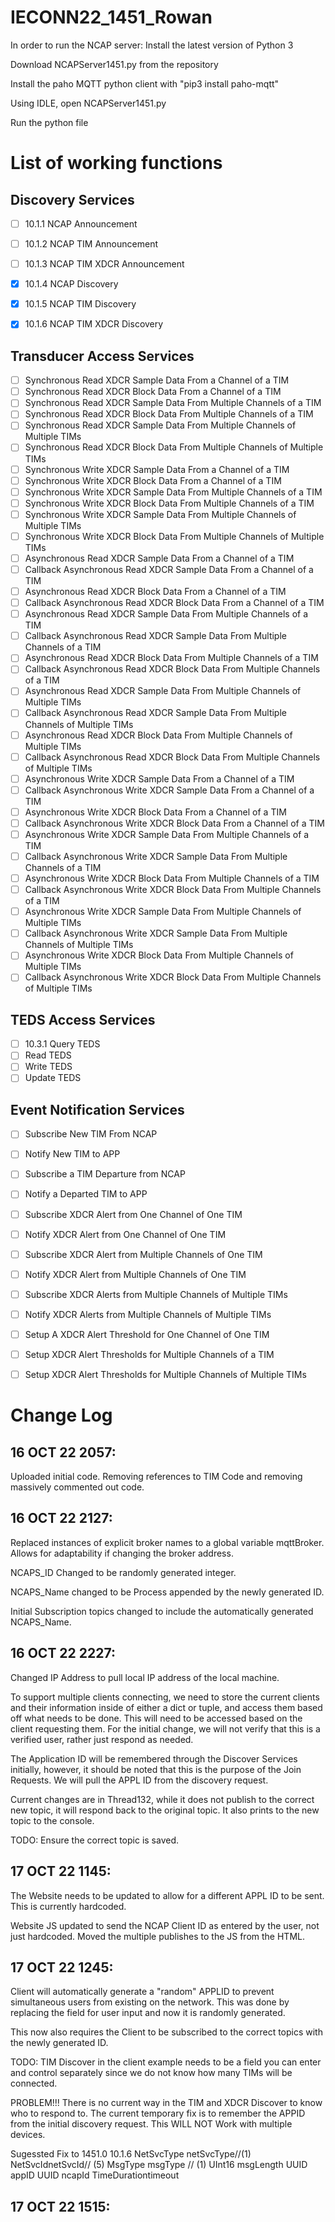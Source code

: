 # IECONN22_1451_Rowan

In order to run the NCAP server:
  Install the latest version of Python 3

  Download NCAPServer1451.py from the repository

  Install the paho MQTT python client with "pip3 install paho-mqtt"

  Using IDLE, open NCAPServer1451.py

  Run the python file

# List of working functions
## Discovery Services
- [ ] 10.1.1 NCAP Announcement
- [ ] 10.1.2 NCAP TIM Announcement
- [ ] 10.1.3 NCAP TIM XDCR Announcement
- [x] 10.1.4 NCAP Discovery
- [x] 10.1.5 NCAP TIM Discovery
- [x] 10.1.6 NCAP TIM XDCR Discovery


## Transducer Access Services
- [ ] Synchronous Read XDCR Sample Data From a Channel of a TIM
- [ ] Synchronous Read XDCR Block Data From a Channel of a TIM
- [ ] Synchronous Read XDCR Sample Data From Multiple Channels of a TIM
- [ ] Synchronous Read XDCR Block Data From Multiple Channels of a TIM
- [ ] Synchronous Read XDCR Sample Data From Multiple Channels of Multiple TIMs
- [ ] Synchronous Read XDCR Block Data From Multiple Channels of Multiple TIMs
- [ ] Synchronous Write XDCR Sample Data From a Channel of a TIM
- [ ] Synchronous Write XDCR Block Data From a Channel of a TIM
- [ ] Synchronous Write XDCR Sample Data From Multiple Channels of a TIM
- [ ] Synchronous Write XDCR Block Data From Multiple Channels of a TIM
- [ ] Synchronous Write XDCR Sample Data From Multiple Channels of Multiple TIMs
- [ ] Synchronous Write XDCR Block Data From Multiple Channels of Multiple TIMs
- [ ] Asynchronous Read XDCR Sample Data From a Channel of a TIM
- [ ] Callback Asynchronous Read XDCR Sample Data From a Channel of a TIM
- [ ] Asynchronous Read XDCR Block Data From a Channel of a TIM
- [ ] Callback Asynchronous Read XDCR Block Data From a Channel of a TIM
- [ ] Asynchronous Read XDCR Sample Data From Multiple Channels of a TIM
- [ ] Callback Asynchronous Read XDCR Sample Data From Multiple Channels of a TIM
- [ ] Asynchronous Read XDCR Block Data From Multiple Channels of a TIM
- [ ] Callback Asynchronous Read XDCR Block Data From Multiple Channels of a TIM
- [ ] Asynchronous Read XDCR Sample Data From Multiple Channels of Multiple TIMs
- [ ] Callback Asynchronous Read XDCR Sample Data From Multiple Channels of Multiple TIMs
- [ ] Asynchronous Read XDCR Block Data From Multiple Channels of Multiple TIMs
- [ ] Callback Asynchronous Read XDCR Block Data From Multiple Channels of Multiple TIMs
- [ ] Asynchronous Write XDCR Sample Data From a Channel of a TIM
- [ ] Callback Asynchronous Write XDCR Sample Data From a Channel of a TIM
- [ ] Asynchronous Write XDCR Block Data From a Channel of a TIM
- [ ] Callback Asynchronous Write XDCR Block Data From a Channel of a TIM
- [ ] Asynchronous Write XDCR Sample Data From Multiple Channels of a TIM
- [ ] Callback Asynchronous Write XDCR Sample Data From Multiple Channels of a TIM
- [ ] Asynchronous Write XDCR Block Data From Multiple Channels of a TIM
- [ ] Callback Asynchronous Write XDCR Block Data From Multiple Channels of a TIM
- [ ] Asynchronous Write XDCR Sample Data From Multiple Channels of Multiple TIMs
- [ ] Callback Asynchronous Write XDCR Sample Data From Multiple Channels of Multiple TIMs
- [ ] Asynchronous Write XDCR Block Data From Multiple Channels of Multiple TIMs
- [ ] Callback Asynchronous Write XDCR Block Data From Multiple Channels of Multiple TIMs

## TEDS Access Services
- [ ] 10.3.1 Query TEDS
- [ ] Read TEDS
- [ ] Write TEDS
- [ ] Update TEDS

## Event Notification Services
- [ ] Subscribe New TIM From NCAP
- [ ] Notify New TIM to APP
- [ ] Subscribe a TIM Departure from NCAP
- [ ] Notify a Departed TIM to APP
- [ ] Subscribe XDCR Alert from One Channel of One TIM
- [ ] Notify XDCR Alert from One Channel of One TIM
- [ ] Subscribe XDCR Alert from Multiple Channels of One TIM
- [ ] Notify XDCR Alert from Multiple Channels of One TIM
- [ ] Subscribe XDCR Alerts from Multiple Channels of Multiple TIMs
- [ ] Notify XDCR Alerts from Multiple Channels of Multiple TIMs
- [ ] Setup A XDCR Alert Threshold for One Channel of One TIM
- [ ] Setup XDCR Alert Thresholds for Multiple Channels of a TIM
- [ ] Setup XDCR Alert Thresholds for Multiple Channels of Multiple TIMs


# Change Log
## 16 OCT 22 2057:
Uploaded initial code. Removing references to TIM Code and removing massively commented out code.

## 16 OCT 22 2127:
Replaced instances of explicit broker names to a global variable mqttBroker. Allows for adaptability if changing the broker address.

NCAPS_ID Changed to be randomly generated integer.

NCAPS_Name changed to be Process appended by the newly generated ID.

Initial Subscription topics changed to include the automatically generated NCAPS_Name.

## 16 OCT 22 2227:
Changed IP Address to pull local IP address of the local machine.

To support multiple clients connecting, we need to store the current clients and their information inside of either a dict or tuple, and access them based off what needs to be done. This will need to be accessed based on the client requesting them. For the initial change, we will not verify that this is a verified user, rather just respond as needed.

The Application ID will be remembered through the Discover Services initially, however, it should be noted that this is the purpose of the Join Requests. We will pull the APPL ID from the discovery request.

Current changes are in Thread132, while it does not publish to the correct new topic, it will respond back to the original topic. It also prints to the new topic to the console.

TODO: Ensure the correct topic is saved.

## 17 OCT 22 1145:
The Website needs to be updated to allow for a different APPL ID to be sent. This is currently hardcoded.

Website JS updated to send the NCAP Client ID as entered by the user, not just hardcoded. Moved the multiple publishes to the JS from the HTML.


## 17 OCT 22 1245:
Client will automatically generate a "random" APPLID to prevent simultaneous users from existing on the network. This was done by replacing the field for user input and now it is randomly generated.

This now also requires the Client to be subscribed to the correct topics with the newly generated ID.

TODO: TIM Discover in the client example needs to be a field you can enter and control separately since we do not know how many TIMs will be connected.

PROBLEM!!!
There is no current way in the TIM and XDCR Discover to know who to respond to. The current temporary fix is to remember the APPID from the initial discovery request. This WILL NOT Work with multiple devices.

Sugessted Fix to 1451.0 10.1.6
NetSvcType netSvcType//(1)
NetSvcIdnetSvcId// (5)
MsgType msgType // (1)
UInt16 msgLength
UUID appID
UUID ncapId
TimeDurationtimeout

## 17 OCT 22 1515:
